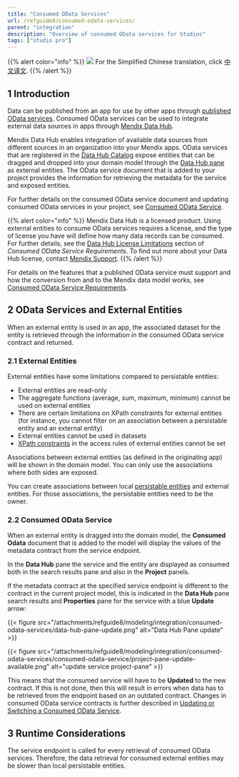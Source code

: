 ```yaml
---
title: "Consumed OData Services"
url: /refguide8/consumed-odata-services/
parent: "integration"
description: "Overview of consumed OData services for Studios"
tags: ["studio pro"]
---
```


{{% alert color="info" %}}
<img src="/attachments/china.png" class="d-inline-block" /> For the Simplified Chinese translation, click [中文译文](https://cdn.mendix.tencent-cloud.com/documentation/refguide8/consumed-odata-services.pdf).
{{% /alert %}}

## 1 Introduction

Data can be published from an app for use by other apps through [published OData services](/refguide8/published-odata-services/). Consumed OData services can be used to integrate external data sources in apps through [Mendix Data Hub](/data-hub/).

Mendix Data Hub enables integration of available data sources from different sources in an organization into your Mendix apps.  OData services that are registered in the [Data Hub Catalog](/data-hub/data-hub-catalog/) expose entities that can be dragged and dropped into your domain model through the [Data Hub pane](/refguide8/data-hub-pane/) as external entities. The OData service document that is added to your project provides the information for retrieving the metadata for the service and exposed entities.

For further details on the consumed OData service document and updating consumed OData services in your project, see [Consumed OData Service](/refguide8/consumed-odata-service/).

{{% alert color="info" %}}
Mendix Data Hub is a licensed product. Using external entities to consume OData services requires a license, and the type of license you have will define how many data records can be consumed.  For further details, see the [Data Hub License Limitations](/refguide8/consumed-odata-service-requirements/#license-limitations) section of *Consumed OData Service Requirements*. To find out more about your Data Hub license, contact [Mendix Support](https://support.mendix.com).
{{% /alert %}}

For details on the features that a published OData service must support and how the conversion from and to the Mendix data model works, see [Consumed OData Service Requirements](/refguide8/consumed-odata-service-requirements/).

## 2 OData Services and External Entities

When an external entity is used in an app, the associated dataset for the entity is retrieved through the information in the consumed OData service contract and returned.

### 2.1 External Entities

External entities have some limitations compared to persistable entities:

* External entities are read-only
* The aggregate functions (average, sum, maximum, minimum) cannot be used on external entities
* There are certain limitations on XPath constraints for external entities (for instance, you cannot filter on an association between a persistable entity and an external entity)
* External entities cannot be used in datasets
* [XPath constraints](/refguide8/xpath-constraints/) in the access rules of external entities cannot be set

Associations between external entities (as defined in the originating app) will be shown in the domain model. You can only use the associations where both sides are exposed.

You can create associations between local [persistable entities](/refguide8/persistability/#persistable) and external entities. For those associations, the persistable entities need to be the owner.

### 2.2 Consumed OData Service

When an external entity is dragged into the domain model, the  **Consumed Odata** document that is added to the model will display the values of the metadata contract from the service endpoint.

In the **Data Hub** pane the service and the entity are displayed as consumed both in the search results pane and also in the **Project** panels.

If the metadata contract at the specified service endpoint is different to the contract in the current project model, this is indicated in the **Data Hub** pane search results and  **Properties** pane for the service with a blue **Update** arrow:

{{< figure src="/attachments/refguide8/modeling/integration/consumed-odata-services/data-hub-pane-update.png" alt="Data Hub Pane update" >}}

{{< figure src="/attachments/refguide8/modeling/integration/consumed-odata-services/consumed-odata-service/project-pane-update-available.png" alt="update service project-pane" >}}

This means that the consumed service will have to be **Updated** to the new contract. If this is not done, then this will result in errors when data has to be retrieved from the endpoint based on an outdated contract. Changes in consumed OData service contracts is further described in [Updating or Switching a Consumed OData Service](/refguide8/consumed-odata-service/#updating).

## 3 Runtime Considerations

The service endpoint is called for every retrieval of consumed OData services. Therefore, the data retrieval for consumed external entities may be slower than local persistable entities.
